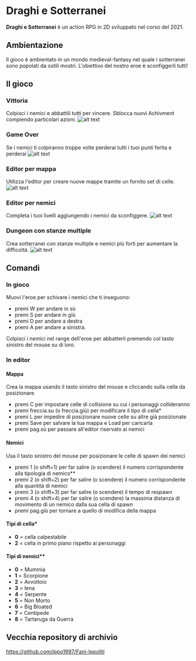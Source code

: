 # Draghi e Sotterranei
**Draghi e Sotterranei** è un action RPG in 2D sviluppato nel corso del 2021.

## Ambientazione
Il gioco è ambientato in un mondo medieval-fantasy nel quale i sotterranei sono popolati da ostili mostri. L'obiettivo del nostro eroe è sconfiggerli tutti!

## Il gioco
### Vittoria
Colpisci i nemici e abbattili tutti per vincere. Sblocca nuovi Achivment compiendo particolari azioni.
![alt text](Resources/Images/GIF/GIF-Win.gif)

### Game Over
Se i nemici ti colpiranno troppe volte perderai tutti i tuoi punti ferita e perderai
![alt text](Resources/Images/GIF/GIF-GameOver.gif)

### Editor per mappa
Utilizza l'editor per creare nuove mappe tramite un fornito set di celle.
![alt text](Resources/Images/GIF/GIF-Tile.gif)

### Editor per nemici
Completa i tuoi livelli aggiungendo i nemici da sconfiggere.
![alt text](Resources/Images/GIF/GIF-EnemyEditor.gif)

### Dungeon con stanze multiple
Crea sotterranei con stanze multiple e nemici più forti per aumentare la difficoltà.
![alt text](Resources/Images/GIF/GIF-Dungeon.gif)

## Comandi
### In gioco
Muovi l'eroe per schivare i nemici che ti inseguono:
- premi W per andare in sù
- premi S per andare in giù
- premi D per andare a destra
- premi A per andare a sinistra.

Colpisci i nemici nel range dell'eroe per abbatterli premendo col tasto sinistro del mouse su di loro.

### In editor
#### Mappa
Crea la mappa usando il tasto sinistro del mouse e cliccando sulla cella da posizionare
- premi C per impostare celle di collisione su cui i personaggi collideranno
- premi freccia.su (o freccia.giù) per modificare il tipo di cella*
- premi L per impedire di posizionare nuove celle su altre già posizionate
- premi Save per salvare la tua mappa e Load per caricarla
- premi pag.sù per passare all'editor riservato ai nemici

#### Nemici
Usa il tasto sinistro del mouse per posizionare le celle di spawn dei nemici
- premi 1 (o shift+1) per far salire (o scendere) il numero corrispondente alla tipologia di nemico**
- premi 2 (o shift+2) per far salire (o scendere) il numero corrispondente alla quantità di nemici 
- premi 3 (o shift+3) per far salire (o scendere) il tempo di respawn
- premi 4 (o shift+4) per far salire (o scendere) la massima distanza di movimento di un nemico dalla sua cella di spawn
- premi pag.giù per tornare a quello di modifica della mappa

#### Tipi di cella*
- **0** = cella calpestabile
- **2** = cella in primo piano rispetto ai personaggi

#### Tipi di nemici**
- **0** = Mummia
- **1** = Scorpione
- **2** = Avvoltoio
- **3** = Iena
- **4** = Serpente
- **5** = Non Morto
- **6** = Big Bloated
- **7** = Centipede
- **8** = Tartaruga da Guerra

## Vecchia repository di archivio
https://github.com/ippo1997/Fani-Ippoliti
